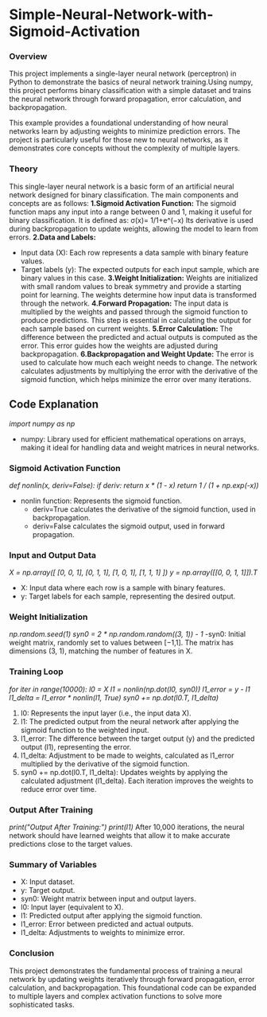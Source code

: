 # Simple-Neural-Network-with-Sigmoid-Activation

### Overview
This project implements a single-layer neural network (perceptron) in Python to demonstrate the basics of neural network training.Using numpy, this project performs binary classification with a simple dataset and trains the neural network through forward propagation, error calculation, and backpropagation.

This example provides a foundational understanding of how neural networks learn by adjusting weights to minimize prediction errors. The project is particularly useful for those new to neural networks, as it demonstrates core concepts without the complexity of multiple layers.

### Theory
This single-layer neural network is a basic form of an artificial neural network designed for binary classification. The main components and concepts are as follows:
**1.Sigmoid Activation Function:** The sigmoid function maps any input into a range between 0 and 1, making it useful for binary classification. It is defined as:
                                  σ(x)= 1/1+e^(−x) 
Its derivative is used during backpropagation to update weights, allowing the model to learn from errors.
**2.Data and Labels:**
- Input data (X): Each row represents a data sample with binary feature values.
- Target labels (y): The expected outputs for each input sample, which are binary values in this case.
**3.Weight Initialization:** Weights are initialized with small random values to break symmetry and provide a starting point for learning. The weights determine how input data is transformed through the network.
**4.Forward Propagation:** The input data is multiplied by the weights and passed through the sigmoid function to produce predictions. This step is essential in calculating the output for each sample based on current weights.
**5.Error Calculation:** The difference between the predicted and actual outputs is computed as the error. This error guides how the weights are adjusted during backpropagation.
**6.Backpropagation and Weight Update:** The error is used to calculate how much each weight needs to change. The network calculates adjustments by multiplying the error with the derivative of the sigmoid function, which helps minimize the error over many iterations.

## Code Explanation
_import numpy as np_
- numpy: Library used for efficient mathematical operations on arrays, making it ideal for handling data and weight matrices in neural networks.

### Sigmoid Activation Function
_def nonlin(x, deriv=False):
    if deriv:
        return x * (1 - x)
    return 1 / (1 + np.exp(-x))_
- nonlin function: Represents the sigmoid function.
  - deriv=True calculates the derivative of the sigmoid function, used in backpropagation.
  - deriv=False calculates the sigmoid output, used in forward propagation.

### Input and Output Data
_X = np.array([
    [0, 0, 1],
    [0, 1, 1],
    [1, 0, 1],
    [1, 1, 1]
])
y = np.array([[0, 0, 1, 1]]).T_
- X: Input data where each row is a sample with binary features.
- y: Target labels for each sample, representing the desired output.

### Weight Initialization
_np.random.seed(1)
syn0 = 2 * np.random.random((3, 1)) - 1_
-syn0: Initial weight matrix, randomly set to values between [−1,1]. The matrix has dimensions (3, 1), matching the number of features in X.

### Training Loop
_for iter in range(10000):
    l0 = X
    l1 = nonlin(np.dot(l0, syn0))
    l1_error = y - l1
    l1_delta = l1_error * nonlin(l1, True)
    syn0 += np.dot(l0.T, l1_delta)_
1. l0: Represents the input layer (i.e., the input data X).
2. l1: The predicted output from the neural network after applying the sigmoid function to the weighted input.
3. l1_error: The difference between the target output (y) and the predicted output (l1), representing the error.
4. l1_delta: Adjustment to be made to weights, calculated as l1_error multiplied by the derivative of the sigmoid function.
5. syn0 += np.dot(l0.T, l1_delta): Updates weights by applying the calculated adjustment (l1_delta). Each iteration improves the weights to reduce error over time.

### Output After Training
_print("Output After Training:")
print(l1)_
After 10,000 iterations, the neural network should have learned weights that allow it to make accurate predictions close to the target values.

### Summary of Variables
- X: Input dataset.
- y: Target output.
- syn0: Weight matrix between input and output layers.
- l0: Input layer (equivalent to X).
- l1: Predicted output after applying the sigmoid function.
- l1_error: Error between predicted and actual outputs.
- l1_delta: Adjustments to weights to minimize error.

### Conclusion
This project demonstrates the fundamental process of training a neural network by updating weights iteratively through forward propagation, error calculation, and backpropagation. This foundational code can be expanded to multiple layers and complex activation functions to solve more sophisticated tasks.
